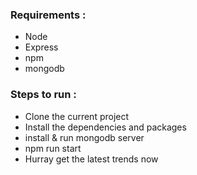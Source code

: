 ### Requirements : 
* Node
* Express
* npm 
* mongodb


### Steps to run : 
* Clone the current project 
* Install the dependencies and packages
* install & run mongodb server 
* npm run start
* Hurray get the latest trends now 